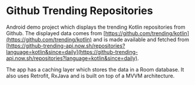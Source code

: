 # Github Trending Repositories

Android demo project which displays the trending Kotlin repositories from Github. The displayed data comes from [https://github.com/trending/kotlin](https://github.com/trending/kotlin) and is made available and fetched from [https://github-trending-api.now.sh/repositories?language=kotlin&since=daily](https://github-trending-api.now.sh/repositories?language=kotlin&since=daily). 

The app has a caching layer which stores the data in a Room database. It also uses Retrofit, RxJava and is built on top of a MVVM architecture.
